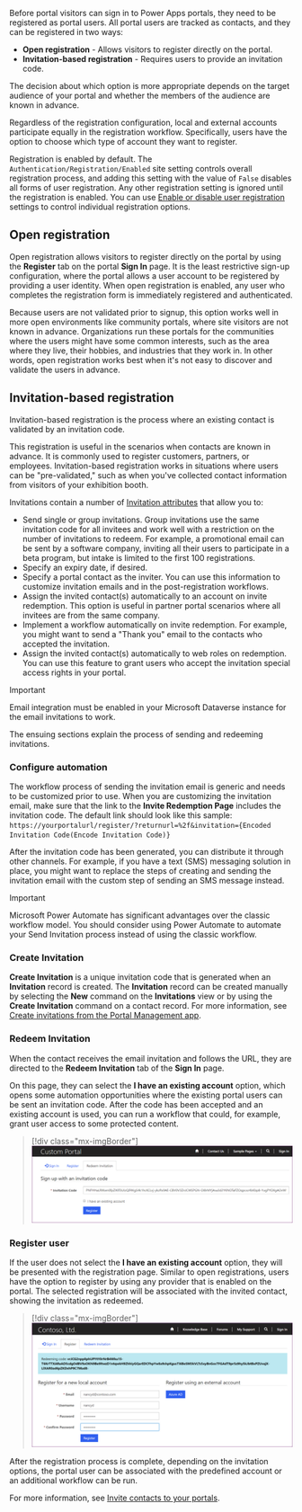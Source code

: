 Before portal visitors can sign in to Power Apps portals, they need to be registered as portal users. All portal users are tracked as contacts, and they can be registered in two ways:

- **Open registration** - Allows visitors to register directly on the portal.
- **Invitation-based registration** - Requires users to provide an invitation code.

The decision about which option is more appropriate depends on the target audience of your portal and whether the members of the audience are known in advance.

Regardless of the registration configuration, local and external accounts participate equally in the registration workflow. Specifically, users have the option to choose which type of account they want to register.

Registration is enabled by default. The `Authentication/Registration/Enabled` site setting controls overall registration process, and adding this setting with the value of `False` disables all forms of user registration. Any other registration setting is ignored until the registration is enabled. You can use [Enable or disable user registration](https://docs.microsoft.com/powerapps/maker/portals/configure/set-authentication-identity#enable-or-disable-user-registration/?azure-portal=true) settings to control individual registration options.

## Open registration

Open registration allows visitors to register directly on the portal by using the **Register** tab on the portal **Sign In** page. It is the least restrictive sign-up configuration, where the portal allows a user account to be registered by providing a user identity. When open registration is enabled, any user who completes the registration form is immediately registered and authenticated.

Because users are not validated prior to signup, this option works well in more open environments like community portals, where site visitors are not known in advance. Organizations run these portals for the communities where the users might have some common interests, such as the area where they live, their hobbies, and industries that they work in. In other words, open registration works best when it's not easy to discover and validate the users in advance.

## Invitation-based registration

Invitation-based registration is the process where an existing contact is validated by an invitation code.

This registration is useful in the scenarios when contacts are known in advance. It is commonly used to register customers, partners, or employees. Invitation-based registration works in situations where users can be "pre-validated," such as when you've collected contact information from visitors of your exhibition booth.

Invitations contain a number of [Invitation attributes](https://docs.microsoft.com/powerapps/maker/portals/configure/invite-contacts#invitation-attributes/?azure-portal=true) that allow you to:

- Send single or group invitations. Group invitations use the same invitation code for all invitees and work well with a restriction on the number of invitations to redeem. For example, a promotional email can be sent by a software company, inviting all their users to participate in a beta program, but intake is limited to the first 100 registrations.
- Specify an expiry date, if desired.
- Specify a portal contact as the inviter. You can use this information to customize invitation emails and in the post-registration workflows.
- Assign the invited contact(s) automatically to an account on invite redemption. This option is useful in partner portal scenarios where all invitees are from the same company.
- Implement a workflow automatically on invite redemption. For example, you might want to send a "Thank you" email to the contacts who accepted the invitation.
- Assign the invited contact(s) automatically to web roles on redemption. You can use this feature to grant users who accept the invitation special access rights in your portal.

> [!IMPORTANT]
> Email integration must be enabled in your Microsoft Dataverse instance for the email invitations to work.

The ensuing sections explain the process of sending and redeeming invitations.

### Configure automation

The workflow process of sending the invitation email is generic and needs to be customized prior to use. When you are customizing the invitation email, make sure that the link to the **Invite Redemption Page** includes the invitation code. The default link should look like this sample: `https://yourportalurl/register/?returnurl=%2f&invitation={Encoded Invitation Code(Encode Invitation Code)}`

After the invitation code has been generated, you can distribute it through other channels. For example, if you have a text (SMS) messaging solution in place, you might want to replace the steps of creating and sending the invitation email with the custom step of sending an SMS message instead.

> [!IMPORTANT]
> Microsoft Power Automate has significant advantages over the classic workflow model. You should consider using Power Automate to automate your Send Invitation process instead of using the classic workflow.

### Create Invitation

**Create Invitation** is a unique invitation code that is generated when an **Invitation** record is created. The **Invitation** record can be created manually by selecting the **New** command on the **Invitations** view or by using the **Create Invitation** command on a contact record. For more information, see [Create invitations from the Portal Management app](https://docs.microsoft.com/powerapps/maker/portals/configure/invite-contacts#create-invitations-from-portal-management-app/?azure-portal=true).

### Redeem Invitation

When the contact receives the email invitation and follows the URL, they are directed to the **Redeem Invitation** tab of the **Sign In** page.

On this page, they can select the **I have an existing account** option, which opens some automation opportunities where the existing portal users can be sent an invitation code. After the code has been accepted and an existing account is used, you can run a workflow that could, for example, grant user access to some protected content.

> [!div class="mx-imgBorder"]
> [![Screenshot of redeem invitation from an account.](../media/redeem-invitation.png)](../media/redeem-invitation.png#lightbox)

### Register user

If the user does not select the **I have an existing account** option, they will be presented with the registration page. Similar to open registrations, users have the option to register by using any provider that is enabled on the portal. The selected registration will be associated with the invited contact, showing the invitation as redeemed.

> [!div class="mx-imgBorder"]
> [![Screenshot of register invited contact from an account.](../media/register-invited-contact.png)](../media/register-invited-contact.png#lightbox)

After the registration process is complete, depending on the invitation options, the portal user can be associated with the predefined account or an additional workflow can be run.

For more information, see [Invite contacts to your portals](https://docs.microsoft.com/powerapps/maker/portals/configure/invite-contacts#invitation-attributes/?azure-portal=true).
